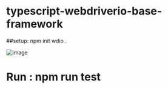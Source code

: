 # typescript-webdriverio-base-framework

##setup:
npm init wdio .

![image](https://user-images.githubusercontent.com/83230546/201380086-704fe38f-ded7-4873-9cd2-707450688a94.png)

# Run :  npm run test
